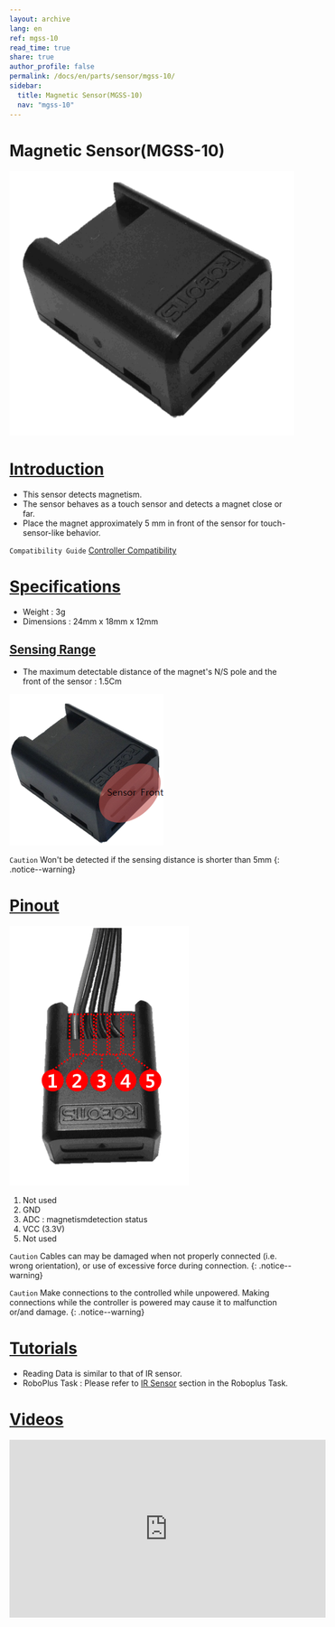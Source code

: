 ```yaml
---
layout: archive
lang: en
ref: mgss-10
read_time: true
share: true
author_profile: false
permalink: /docs/en/parts/sensor/mgss-10/
sidebar:
  title: Magnetic Sensor(MGSS-10)
  nav: "mgss-10"
---
```


# Magnetic Sensor(MGSS-10)

![](/assets/images/parts/sensors/mgss-10_product.gif)

# [Introduction](#introduction)

- This sensor detects magnetism.
- The sensor behaves as a touch sensor and detects a magnet close or far.
- Place the magnet approximately 5 mm in front of the sensor for touch-sensor-like behavior.

`Compatibility Guide` [Controller Compatibility]

# [Specifications](#specifications)

- Weight : 3g
- Dimensions : 24mm x 18mm x 12mm

## [Sensing Range](#sensing-range)

- The maximum detectable distance of the magnet's N/S pole and the front of the sensor : 1.5Cm

![](/assets/images/parts/sensors/mgss-10_01.png)

`Caution` Won't be detected if the sensing distance is shorter than 5mm
{: .notice--warning}

# [Pinout](#pinout)

![](/assets/images/parts/sensors/mgss-10_pinout.gif)

1. Not used
2. GND
3. ADC : magnetismdetection status
4. VCC (3.3V)
5. Not used

`Caution` Cables can may be damaged when not properly connected (i.e. wrong orientation), or use of excessive force during connection.
{: .notice--warning}

`Caution` Make connections to the controlled while unpowered. Making connections while the controller is powered may cause it to malfunction or/and damage.
{: .notice--warning}

# [Tutorials](#tutorials)

- Reading Data is similar to that of IR sensor.
- RoboPlus Task : Please refer to [IR Sensor] section in the Roboplus Task.

# [Videos](#videos)

<iframe width="560" height="315" src="https://www.youtube.com/embed/LJ1x6tMrFRE" frameborder="0" allowfullscreen></iframe>

[Controller Compatibility]: /docs/en/faq/controller_compatibility/
[IR Sensor]: /docs/en/software/rplus1/task/programming_02/#ir-sensor
